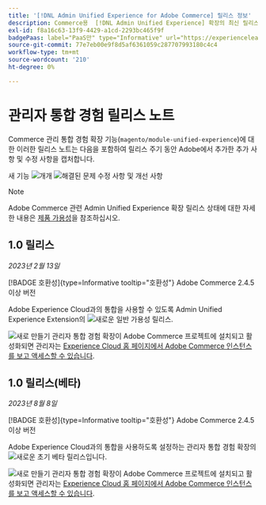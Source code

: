 ```yaml
---
title: '[!DNL Admin Unified Experience for Adobe Commerce] 릴리스 정보'
description: Commerce용  [!DNL Admin Unified Experience] 확장의 최신 릴리스에 대한 정보는 릴리스 정보를 검토하십시오.
exl-id: f8a16c63-13f9-4429-a1cd-2293bc465f9f
badgePaas: label="PaaS만" type="Informative" url="https://experienceleague.adobe.com/en/docs/commerce/user-guides/product-solutions" tooltip="Adobe Commerce 온 클라우드 프로젝트(Adobe 관리 PaaS 인프라) 및 온프레미스 프로젝트에만 적용됩니다."
source-git-commit: 77e7eb00e9f8d5af6361059c287707993180c4c4
workflow-type: tm+mt
source-wordcount: '210'
ht-degree: 0%

---
```


# 관리자 통합 경험 릴리스 노트

Commerce 관리 통합 경험 확장 기능(`magento/module-unified-experience`)에 대한 이러한 릴리스 노트는 다음을 포함하여 릴리스 주기 동안 Adobe에서 추가한 추가 사항 및 수정 사항을 캡처합니다.

새 기능 ![개](../assets/new.svg)개
![해결된 문제](../assets/fix.svg) 수정 사항 및 개선 사항


>[!NOTE]
>
>Adobe Commerce 관련 Admin Unified Experience 확장 릴리스 상태에 대한 자세한 내용은 [제품 가용성](https://experienceleague.adobe.com/docs/commerce-operations/release/product-availability.html)을 참조하십시오.

## 1.0 릴리스

*2023년 2월 13일*

[!BADGE 호환성]{type=Informative tooltip="호환성"} Adobe Commerce 2.4.5 이상 버전

Adobe Experience Cloud과의 통합을 사용할 수 있도록 Admin Unified Experience Extension의 ![새로운](../assets/new.svg) 일반 가용성 릴리스.

![새로 만들기](../assets/new.svg) 관리자 통합 경험 확장이 Adobe Commerce 프로젝트에 설치되고 활성화되면 관리자는 [Experience Cloud 홈 페이지에서 Adobe Commerce 인스턴스를 보고 액세스할 수 있습니다](admin-unified-experience-integration-overview.md).


## 1.0 릴리스(베타)

*2023년 8월 8일*

[!BADGE 호환성]{type=Informative tooltip="호환성"} Adobe Commerce 2.4.5 이상 버전

Adobe Experience Cloud과의 통합을 사용하도록 설정하는 관리자 통합 경험 확장의 ![새로운](../assets/new.svg) 초기 베타 릴리스입니다.

![새로 만들기](../assets/new.svg) 관리자 통합 경험 확장이 Adobe Commerce 프로젝트에 설치되고 활성화되면 관리자는 [Experience Cloud 홈 페이지에서 Adobe Commerce 인스턴스를 보고 액세스할 수 있습니다](admin-unified-experience-integration-overview.md).
